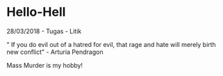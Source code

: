 # Hello-Hell
28/03/2018 - Tugas - Litik 

" If you do evil out of a hatred for evil, that rage and hate will merely birth new conflict" - Arturia Pendragon

Mass Murder is my hobby!
